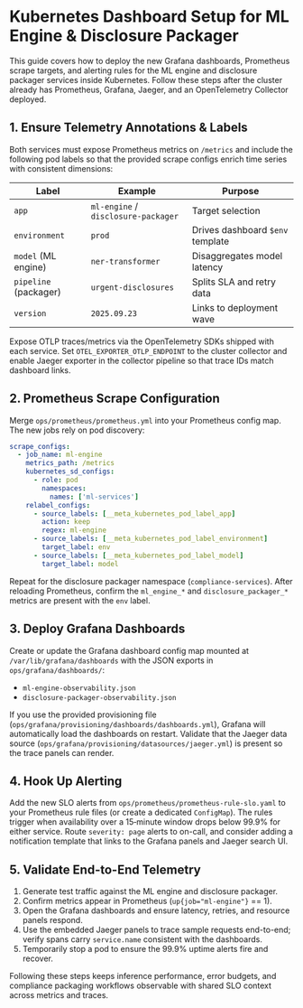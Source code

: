 # Kubernetes Dashboard Setup for ML Engine & Disclosure Packager

This guide covers how to deploy the new Grafana dashboards, Prometheus scrape targets, and alerting rules for the ML engine and disclosure packager services inside Kubernetes. Follow these steps after the cluster already has Prometheus, Grafana, Jaeger, and an OpenTelemetry Collector deployed.

## 1. Ensure Telemetry Annotations & Labels

Both services must expose Prometheus metrics on `/metrics` and include the following pod labels so that the provided scrape configs enrich time series with consistent dimensions:

| Label | Example | Purpose |
| --- | --- | --- |
| `app` | `ml-engine` / `disclosure-packager` | Target selection |
| `environment` | `prod` | Drives dashboard `$env` template |
| `model` (ML engine) | `ner-transformer` | Disaggregates model latency |
| `pipeline` (packager) | `urgent-disclosures` | Splits SLA and retry data |
| `version` | `2025.09.23` | Links to deployment wave |

Expose OTLP traces/metrics via the OpenTelemetry SDKs shipped with each service. Set `OTEL_EXPORTER_OTLP_ENDPOINT` to the cluster collector and enable Jaeger exporter in the collector pipeline so that trace IDs match dashboard links.

## 2. Prometheus Scrape Configuration

Merge `ops/prometheus/prometheus.yml` into your Prometheus config map. The new jobs rely on pod discovery:

```yaml
scrape_configs:
  - job_name: ml-engine
    metrics_path: /metrics
    kubernetes_sd_configs:
      - role: pod
        namespaces:
          names: ['ml-services']
    relabel_configs:
      - source_labels: [__meta_kubernetes_pod_label_app]
        action: keep
        regex: ml-engine
      - source_labels: [__meta_kubernetes_pod_label_environment]
        target_label: env
      - source_labels: [__meta_kubernetes_pod_label_model]
        target_label: model
```

Repeat for the disclosure packager namespace (`compliance-services`). After reloading Prometheus, confirm the `ml_engine_*` and `disclosure_packager_*` metrics are present with the `env` label.

## 3. Deploy Grafana Dashboards

Create or update the Grafana dashboard config map mounted at `/var/lib/grafana/dashboards` with the JSON exports in `ops/grafana/dashboards/`:

- `ml-engine-observability.json`
- `disclosure-packager-observability.json`

If you use the provided provisioning file (`ops/grafana/provisioning/dashboards/dashboards.yml`), Grafana will automatically load the dashboards on restart. Validate that the Jaeger data source (`ops/grafana/provisioning/datasources/jaeger.yml`) is present so the trace panels can render.

## 4. Hook Up Alerting

Add the new SLO alerts from `ops/prometheus/prometheus-rule-slo.yaml` to your Prometheus rule files (or create a dedicated `ConfigMap`). The rules trigger when availability over a 15‑minute window drops below 99.9% for either service. Route `severity: page` alerts to on-call, and consider adding a notification template that links to the Grafana panels and Jaeger search UI.

## 5. Validate End-to-End Telemetry

1. Generate test traffic against the ML engine and disclosure packager.
2. Confirm metrics appear in Prometheus (`up{job="ml-engine"}` == 1).
3. Open the Grafana dashboards and ensure latency, retries, and resource panels respond.
4. Use the embedded Jaeger panels to trace sample requests end-to-end; verify spans carry `service.name` consistent with the dashboards.
5. Temporarily stop a pod to ensure the 99.9% uptime alerts fire and recover.

Following these steps keeps inference performance, error budgets, and compliance packaging workflows observable with shared SLO context across metrics and traces.

